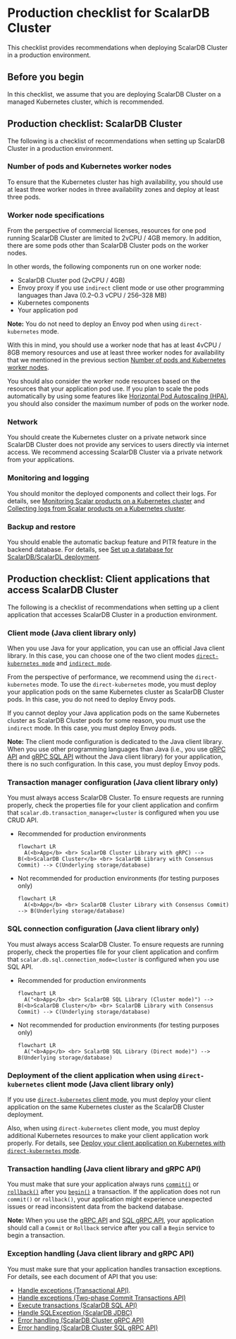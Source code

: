 # Production checklist for ScalarDB Cluster

This checklist provides recommendations when deploying ScalarDB Cluster in a production environment.

## Before you begin

In this checklist, we assume that you are deploying ScalarDB Cluster on a managed Kubernetes cluster, which is recommended.

## Production checklist: ScalarDB Cluster

The following is a checklist of recommendations when setting up ScalarDB Cluster in a production environment.

### Number of pods and Kubernetes worker nodes

To ensure that the Kubernetes cluster has high availability, you should use at least three worker nodes in three availability zones and deploy at least three pods.

### Worker node specifications

From the perspective of commercial licenses, resources for one pod running ScalarDB Cluster are limited to 2vCPU / 4GB memory. In addition, there are some pods other than ScalarDB Cluster pods on the worker nodes.

In other words, the following components run on one worker node:

* ScalarDB Cluster pod (2vCPU / 4GB)
* Envoy proxy if you use `indirect` client mode or use other programming languages than Java (0.2–0.3 vCPU / 256–328 MB)
* Kubernetes components
* Your application pod

**Note:** You do not need to deploy an Envoy pod when using `direct-kubernetes` mode.

With this in mind, you should use a worker node that has at least 4vCPU / 8GB memory resources and use at least three worker nodes for availability that we mentioned in the previous section [Number of pods and Kubernetes worker nodes](./ProductionChecklistForScalarDBCluster.md#number-of-pods-and-kubernetes-worker-nodes).

You should also consider the worker node resources based on the resources that your application pod use. If you plan to scale the pods automatically by using some features like [Horizontal Pod Autoscaling (HPA)](https://kubernetes.io/docs/tasks/run-application/horizontal-pod-autoscale/), you should also consider the maximum number of pods on the worker node.

### Network

You should create the Kubernetes cluster on a private network since ScalarDB Cluster does not provide any services to users directly via internet access. We recommend accessing ScalarDB Cluster via a private network from your applications.

### Monitoring and logging

You should monitor the deployed components and collect their logs. For details, see [Monitoring Scalar products on a Kubernetes cluster](./K8sMonitorGuide.md) and [Collecting logs from Scalar products on a Kubernetes cluster](./K8sLogCollectionGuide.md).

### Backup and restore

You should enable the automatic backup feature and PITR feature in the backend database. For details, see [Set up a database for ScalarDB/ScalarDL deployment](./SetupDatabase.md).

## Production checklist: Client applications that access ScalarDB Cluster

The following is a checklist of recommendations when setting up a client application that accesses ScalarDB Cluster in a production environment.

### Client mode (Java client library only)

When you use Java for your application, you can use an official Java client library. In this case, you can choose one of the two client modes [`direct-kubernetes mode`](https://github.com/scalar-labs/scalardb-cluster/blob/main/docs/developer-guide-for-scalardb-cluster-with-java-api.md#direct-kubernetes-client-mode) and [`indirect mode`](https://github.com/scalar-labs/scalardb-cluster/blob/main/docs/developer-guide-for-scalardb-cluster-with-java-api.md#indirect-client-mode).

From the perspective of performance, we recommend using the `direct-kubernetes` mode. To use the `direct-kubernetes` mode, you must deploy your application pods on the same Kubernetes cluster as ScalarDB Cluster pods. In this case, you do not need to deploy Envoy pods.

If you cannot deploy your Java application pods on the same Kubernetes cluster as ScalarDB Cluster pods for some reason, you must use the `indirect` mode. In this case, you must deploy Envoy pods.

**Note:** The client mode configuration is dedicated to the Java client library. When you use other programming languages than Java (i.e., you use [gRPC API](https://github.com/scalar-labs/scalardb-cluster/blob/main/docs/scalardb-cluster-grpc-api-guide.md) and [gRPC SQL API](https://github.com/scalar-labs/scalardb-cluster/blob/main/docs/scalardb-cluster-sql-grpc-api-guide.md) without the Java client library) for your application, there is no such configuration. In this case, you must deploy Envoy pods.

### Transaction manager configuration (Java client library only)

You must always access ScalarDB Cluster. To ensure requests are running properly, check the properties file for your client application and confirm that `scalar.db.transaction_manager=cluster` is configured when you use CRUD API.

* Recommended for production environments
  ```mermaid
  flowchart LR
    A(<b>App</b> <br> ScalarDB Cluster Library with gRPC) --> B(<b>ScalarDB Cluster</b> <br> ScalarDB Library with Consensus Commit) --> C(Underlying storage/database)
  ```

* Not recommended for production environments (for testing purposes only)
  ```mermaid
  flowchart LR
    A(<b>App</b> <br> ScalarDB Cluster Library with Consensus Commit) --> B(Underlying storage/database)
  ```

### SQL connection configuration (Java client library only)

You must always access ScalarDB Cluster. To ensure requests are running properly, check the properties file for your client application and confirm that `scalar.db.sql.connection_mode=cluster` is configured when you use SQL API.

* Recommended for production environments
  ```mermaid
  flowchart LR
    A("<b>App</b> <br> ScalarDB SQL Library (Cluster mode)") --> B(<b>ScalarDB Cluster</b> <br> ScalarDB Library with Consensus Commit) --> C(Underlying storage/database)
  ```

* Not recommended for production environments (for testing purposes only)
  ```mermaid
  flowchart LR
    A("<b>App</b> <br> ScalarDB SQL Library (Direct mode)") --> B(Underlying storage/database)
  ```

### Deployment of the client application when using `direct-kubernetes` client mode (Java client library only)

If you use [`direct-kubernetes` client mode](https://github.com/scalar-labs/scalardb-cluster/blob/main/docs/developer-guide-for-scalardb-cluster-with-java-api.md#direct-kubernetes-client-mode), you must deploy your client application on the same Kubernetes cluster as the ScalarDB Cluster deployment.

Also, when using `direct-kubernetes` client mode, you must deploy additional Kubernetes resources to make your client application work properly.  For details, see [Deploy your client application on Kubernetes with `direct-kubernetes` mode](https://github.com/scalar-labs/helm-charts/blob/main/docs/how-to-deploy-scalardb-cluster.md#deploy-your-client-application-on-kubernetes-with-direct-kubernetes-mode).

### Transaction handling (Java client library and gRPC API)

You must make that sure your application always runs [`commit()`](https://javadoc.io/static/com.scalar-labs/scalardb/3.10.0/com/scalar/db/api/DistributedTransaction.html#commit--) or [`rollback()`](https://javadoc.io/static/com.scalar-labs/scalardb/3.10.0/com/scalar/db/api/DistributedTransaction.html#rollback--) after you [`begin()`](https://javadoc.io/static/com.scalar-labs/scalardb/3.10.0/com/scalar/db/api/DistributedTransactionManager.html#begin--) a transaction. If the application does not run `commit()` or `rollback()`, your application might experience unexpected issues or read inconsistent data from the backend database.

**Note:** When you use the [gRPC API](https://github.com/scalar-labs/scalardb-cluster/blob/main/docs/scalardb-cluster-grpc-api-guide.md) and [SQL gRPC API](https://github.com/scalar-labs/scalardb-cluster/blob/main/docs/scalardb-cluster-sql-grpc-api-guide.md), your application should call a `Commit` or `Rollback` service after you call a `Begin` service to begin a transaction.

### Exception handling (Java client library and gRPC API)

You must make sure that your application handles transaction exceptions. For details, see each document of API that you use:

* [Handle exceptions (Transactional API)](https://github.com/scalar-labs/scalardb/blob/master/docs/api-guide.md#handle-exceptions).
* [Handle exceptions (Two-phase Commit Transactions API)](https://github.com/scalar-labs/scalardb/blob/master/docs/two-phase-commit-transactions.md#handle-exceptions)
* [Execute transactions (ScalarDB SQL API)](https://github.com/scalar-labs/scalardb-sql/blob/main/docs/sql-api-guide.md#execute-transactions)
* [Handle SQLException (ScalarDB JDBC)](https://github.com/scalar-labs/scalardb-sql/blob/main/docs/jdbc-guide.md#handle-sqlexception)
* [Error handling (ScalarDB Cluster gRPC API)](https://github.com/scalar-labs/scalardb-cluster/blob/main/docs/scalardb-cluster-grpc-api-guide.md#error-handling-1)
* [Error handling (ScalarDB Cluster SQL gRPC API)](https://github.com/scalar-labs/scalardb-cluster/blob/main/docs/scalardb-cluster-sql-grpc-api-guide.md#error-handling-1)
